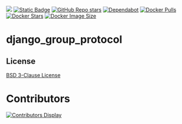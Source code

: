 [![](https://img.shields.io/maintenance/yes/2025)](https://github.com/jcivitel/)
[![Static Badge](https://img.shields.io/badge/GitHub-jcivitell-green?logo=github)](https://github.com/jcivitel/django_group_protocol)
[![GitHub Repo stars](https://img.shields.io/github/stars/jcivitel/django_group_protocol)](https://github.com/jcivitel/django_group_protocol)
[![Dependabot](https://github.com/jcivitel/django_group_protocol/actions/workflows/dependabot/dependabot-updates/badge.svg?branch=master)](https://github.com/jcivitel/django_group_protocol/actions/workflows/dependabot/dependabot-updates)
[![Docker Pulls](https://img.shields.io/docker/pulls/jcivitell/django_group_protocol?logo=docker)](https://hub.docker.com/r/jcivitell/django_group_protocol)
[![Docker Stars](https://img.shields.io/docker/stars/jcivitell/django_group_protocol?logo=docker)](https://hub.docker.com/r/jcivitell/django_group_protocol)
[![Docker Image Size](https://img.shields.io/docker/image-size/jcivitell/django_group_protocol/latest?logo=docker)](https://hub.docker.com/r/jcivitell/django_group_protocol)

# django_group_protocol

## License

[BSD 3-Clause License](LICENSE)

# Contributors
[![Contributors Display](https://badges.pufler.dev/contributors/jcivitel/django_group_protocol?size=50&padding=5&bots=false)](https://github.com/jcivitel/django_group_protocol/graphs/contributors)
